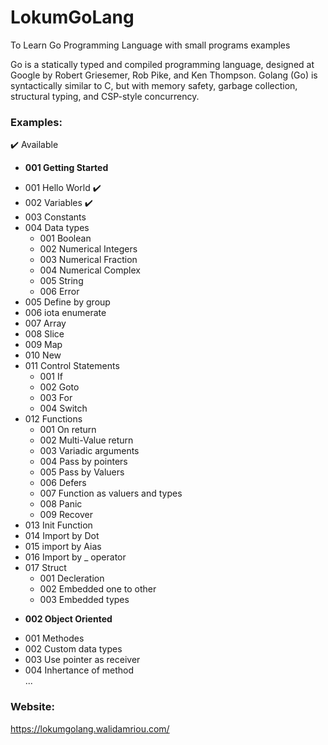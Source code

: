 # LokumGoLang
To Learn Go Programming Language with small programs examples

Go is a statically typed and compiled programming language, designed at Google by Robert Griesemer, Rob Pike, and Ken Thompson. Golang (Go) is syntactically similar to C, but with memory safety, garbage collection, structural typing, and CSP-style concurrency.

### Examples: 
:heavy_check_mark: Available 
* __001 Getting Started__  
- 001 Hello World :heavy_check_mark:	    
- 002 Variables :heavy_check_mark:    
- 003 Constants  
- 004 Data types  
  - 001 Boolean  
  - 002 Numerical Integers  
  - 003 Numerical Fraction  
  - 004 Numerical Complex  
  - 005 String  
  - 006 Error  
- 005 Define by group  
- 006 iota enumerate   
- 007 Array  
- 008 Slice  
- 009 Map  
- 010 New  
- 011 Control Statements     
  - 001 If  
  - 002 Goto  
  - 003 For  
  - 004 Switch  
- 012 Functions  
  - 001 On return   
  - 002 Multi-Value return   
  - 003 Variadic arguments  
  - 004 Pass by pointers  
  - 005 Pass by Valuers   
  - 006 Defers   
  - 007 Function as valuers and types  
  - 008 Panic  
  - 009 Recover   
- 013 Init Function  
- 014 Import by Dot  
- 015 import by Aias  
- 016 Import by _ operator  
- 017 Struct  
  - 001 Decleration   
  - 002 Embedded one to other  
  - 003 Embedded types    
* __002 Object Oriented__
- 001 Methodes  
- 002 Custom data types  
- 003 Use pointer as receiver  
- 004 Inhertance of method  
...

### Website:  
https://lokumgolang.walidamriou.com/
